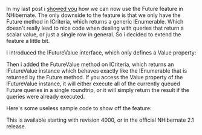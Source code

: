 In my last post i <a href="http://davybrion.com/blog/2009/01/nhibernate-and-future-queries/">showed you</a> how we can now use the Future feature in NHibernate.  The only downside to the feature is that we only have the Future method in ICriteria, which returns a generic IEnumerable.  Which doesn't really lead to nice code when dealing with queries that return a scalar value, or just a single row in general.  So i decided to extend the feature a little bit.  

I introduced the IFutureValue interface, which only defines a Value property:

<script src="https://gist.github.com/3684244.js?file=s1.cs"></script>

Then i added the FutureValue method on ICriteria, which returns an IFutureValue instance which behaves exactly like the IEnumerable that is returned by the Future method.  If you access the Value property of the IFutureValue instance, it will either execute all of the currently queued Future queries in a single roundtrip, or it will simply return the result if the queries were already executed.

Here's some useless sample code to show off the feature:

<script src="https://gist.github.com/3684244.js?file=s2.cs"></script>

This is available starting with revision 4000, or in the official NHibernate 2.1 release.